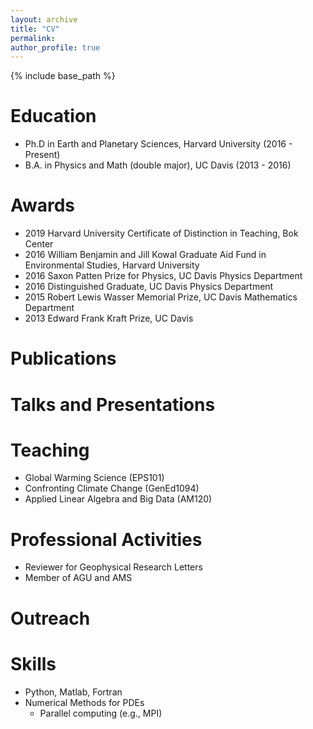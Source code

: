 ```yaml
---
layout: archive
title: "CV"
permalink: 
author_profile: true
---
```


{% include base_path %}

Education
======
* Ph.D in Earth and Planetary Sciences, Harvard University (2016 - Present)
* B.A. in Physics and Math (double major), UC Davis (2013 - 2016)

Awards
======
* 2019 Harvard University Certificate of Distinction in Teaching, Bok Center
* 2016 William Benjamin and Jill Kowal Graduate Aid Fund in Environmental Studies, Harvard University
* 2016 Saxon Patten Prize for Physics, UC Davis Physics Department
* 2016 Distinguished Graduate, UC Davis Physics Department
* 2015 Robert Lewis Wasser Memorial Prize, UC Davis Mathematics Department
* 2013 Edward Frank Kraft Prize, UC Davis

Publications
======
  
Talks and Presentations
======
  
Teaching
======
* Global Warming Science (EPS101)
* Confronting Climate Change (GenEd1094)
* Applied Linear Algebra and Big Data (AM120)

Professional Activities
======
* Reviewer for Geophysical Research Letters
* Member of AGU and AMS

Outreach
======

Skills
======
* Python, Matlab, Fortran
* Numerical Methods for PDEs
    * Parallel computing (e.g., MPI)

